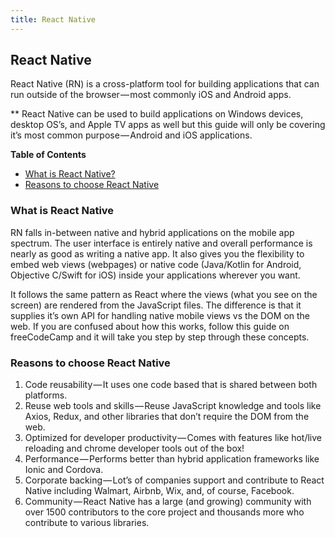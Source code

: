 ```yaml
---
title: React Native
---
```

## React Native

React Native (RN) is a cross-platform tool for building applications that can run outside of the browser — most commonly iOS and Android apps.

** React Native can be used to build applications on Windows devices, desktop OS’s, and Apple TV apps as well but this guide will only be covering it’s most common purpose — Android and iOS applications.

**Table of Contents**
- [What is React Native?](#what-is-react-native)
- [Reasons to choose React Native](#reasons-to-choose-react-native)

### What is React Native

RN falls in-between native and hybrid applications on the mobile app spectrum. The user interface is entirely native and overall performance is nearly as good as writing a native app. It also gives you the flexibility to embed web views (webpages) or native code (Java/Kotlin for Android, Objective C/Swift for iOS) inside your applications wherever you want.

It follows the same pattern as React where the views (what you see on the screen) are rendered from the JavaScript files. The difference is that it supplies it’s own API for handling native mobile views vs the DOM on the web. If you are confused about how this works, follow this guide on freeCodeCamp and it will take you step by step through these concepts.

### Reasons to choose React Native

1. Code reusability — It uses one code based that is shared between both platforms.
1. Reuse web tools and skills — Reuse JavaScript knowledge and tools like Axios, Redux, and other libraries that don’t require the DOM from the web.
1. Optimized for developer productivity — Comes with features like hot/live reloading and chrome developer tools out of the box!
1. Performance — Performs better than hybrid application frameworks like Ionic and Cordova.
1. Corporate backing — Lot’s of companies support and contribute to React Native including Walmart, Airbnb, Wix, and, of course, Facebook.
1. Community — React Native has a large (and growing) community with over 1500 contributors to the core project and thousands more who contribute to various libraries.
